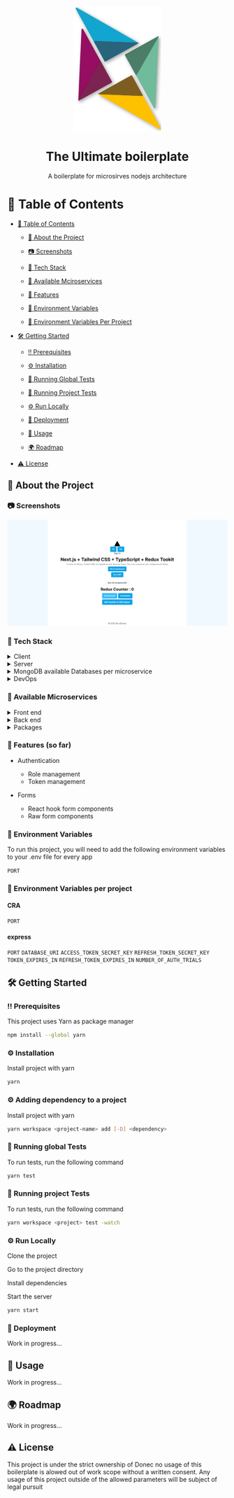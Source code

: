 <div  align="center">

<img  src="readme-assets/edonec-logo.svg"  alt="logo"  width="200"  height="auto" />

<h1>The Ultimate boilerplate</h1>

<p>

A boilerplate for microsirves nodejs architecture

</p>

<!-- Links to be added -->

<!-- <h4>

<a href="https://github.com/Louis3797/awesome-readme-template/">View Demo</a>

<span> · </span>

<a href="https://github.com/Louis3797/awesome-readme-template">Documentation</a>

<span> · </span>

<a href="https://github.com/Louis3797/awesome-readme-template/issues/">Report Bug</a>

<span> · </span>

<a href="https://github.com/Louis3797/awesome-readme-template/issues/">Request Feature</a>

</h4>
-->
</div>

<!-- Table of Contents -->

# :notebook_with_decorative_cover: Table of Contents

- [:notebook_with_decorative_cover: Table of Contents](#notebook_with_decorative_cover-table-of-contents)

  - [:star2: About the Project](#star2-about-the-project)

  - [:camera: Screenshots](#camera-screenshots)

  - [:space_invader: Tech Stack](#space_invader-tech-stack)

  - [:space_invader: Available Mciroservices](#space_invader-available-microservices)

  - [:dart: Features](#dart-features-so-far)

  - [:key: Environment Variables](#key-environment-variables)

  - [:key: Environment Variables Per Project](#key-environment-variables-per-project)

- [:hammer_and_wrench: Getting Started](#hammer_and_wrench-getting-started)

  - [:bangbang: Prerequisites](#bangbang-prerequisites)

  - [:gear: Installation](#gear-installation)

  - [:microscope: Running Global Tests](#microscope-running-global-tests)

  - [:microscope: Running Project Tests](#microscope-running-project-tests)

  - [:gear: Run Locally](#gear-run-locally)

  - [:triangular_flag_on_post: Deployment](#triangular_flag_on_post-deployment)

  - [:eyes: Usage](#eyes-usage)

  - [:earth_africa: Roadmap](#earth_africa-roadmap)

- [:warning: License](#warning-license)

<!-- About the Project -->

## :star2: About the Project

<!-- Screenshots -->

### :camera: Screenshots

<div  align="center">

<img  src="readme-assets/home-page.png"  alt="screenshot" />

</div>

<!-- TechStack -->

### :space_invader: Tech Stack

<details>

<summary>Client</summary>

<ul>

<li><a  href="https://www.typescriptlang.org/">Typescript</a></li>

<li><a  href="https://nextjs.org/">Next.js</a></li>

<li><a  href="https://reactjs.org/">React.js</a></li>

<li><a  href="https://tailwindcss.com/">TailwindCSS</a></li>

</ul>

</details>

<details>

<summary>Server</summary>

<ul>

<li><a  href="https://www.typescriptlang.org/">Typescript</a></li>

<li><a  href="https://expressjs.com/">Express.js</a></li>

<li><a  href="https://socket.io/">SocketIO</a></li>

<li><a  href="https://www.prisma.io/">Mongoose</a></li>

</ul>

</details>

<details>

<summary>MongoDB available Databases per microservice</summary>

<ul>

<li><a  href="https://www.mongodb.com/">auth</a></li>

</ul>

</details>

<details>

<summary>DevOps</summary>

<ul>

<li><a  href="https://www.docker.com/">Docker</a></li>

<li><a  href="https://www.jenkins.io/">Docker compose</a></li>

</ul>

</details>

<!-- Features -->

### :space_invader: Available Microservices

<details>

<summary>Front end</summary>

<ul>

<li><a  href="apps/client/README.md">Client</a></li>

<li><a  href="apps/dashboard/README.md">Dashboard</a></li>

</ul>

</details>

<details>

<summary>Back end</summary>

<ul>

<li><a  href="apps/server/README.md">server</a></li>

<li><a  href="apps/auth/README.md">auth</a></li>

<li><a  href="apps/proxy/README.md">proxy</a></li>

</ul>

</details>

<details>

<summary>Packages</summary>

<ul>

<li><a  href="packages/config/README.md">config</a></li>
<li><a  href="packages/core-hooks/README.md">core-hooks</a></li>
<li><a  href="packages/core-next-components/README.md">core-next-components</a></li>
<li><a  href="packages/core-ui/README.md">core-ui</a></li>
<li><a  href="packages/core-utils/README.md">core-utils</a></li>
<li><a  href="packages/custom-error/README.md">custom-error</a></li>
<li><a  href="packages/field-validator/README.md">field-validator</a></li>
<li><a  href="packages/forms/README.md">forms</a></li>
<li><a  href="packages/shared-types/README.md">shared-types</a></li>
<li><a  href="packages/token/README.md">token</a></li>
<li><a  href="packages/tsconfig/README.md">tsconfig</a></li>

</ul>

</details>

<!-- Features -->

### :dart: Features (so far)

- Authentication

  - Role management
  - Token management

- Forms
  - React hook form components
  - Raw form components

<!-- Env Variables -->

### :key: Environment Variables

To run this project, you will need to add the following environment variables to your .env file for every app

`PORT`

### :key: Environment Variables per project

#### CRA

`PORT`

#### express

`PORT`
`DATABASE_URI`
`ACCESS_TOKEN_SECRET_KEY`
`REFRESH_TOKEN_SECRET_KEY`
`TOKEN_EXPIRES_IN`
`REFRESH_TOKEN_EXPIRES_IN`
`NUMBER_OF_AUTH_TRIALS`

<!-- Getting Started -->

## :hammer_and_wrench: Getting Started

<!-- Prerequisites -->

### :bangbang: Prerequisites

This project uses Yarn as package manager

```bash
npm install --global yarn
```

<!-- Installation -->

### :gear: Installation

Install project with yarn

```bash
yarn
```

<!-- Installation -->

### :gear: Adding dependency to a project

Install project with yarn

```bash
yarn workspace <project-name> add [-D] <dependency>
```

<!-- Running Tests -->

### :microscope: Running global Tests

To run tests, run the following command

```bash
yarn test
```

### :microscope: Running project Tests

To run tests, run the following command

```bash
yarn workspace <project> test -watch
```

<!-- Run Locally -->

### :gear: Run Locally

Clone the project

Go to the project directory

Install dependencies

Start the server

```bash
yarn start
```

<!-- Deployment -->

### :triangular_flag_on_post: Deployment

Work in progress...

<!-- Usage -->

## :eyes: Usage

Work in progress...

<!-- Roadmap -->

## :earth_africa: Roadmap

Work in progress...

<!-- License -->

## :warning: License

This project is under the strict ownership of Donec no usage of this boilerplate is alowed out of work scope without a written consent. Any usage of this project outside of the allowed parameters will be subject of legal pursuit
